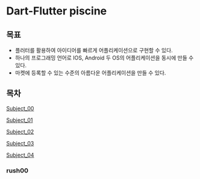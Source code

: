 # Dart-Flutter piscine

## 목표
- 플러터를 활용하여 아이디어를 빠르게 어플리케이션으로 구현할 수 있다.
- 하나의 프로그래밍 언어로 IOS, Android 두 OS의 어플리케이션을 동시에 만들 수 있다.
- 마켓에 등록할 수 있는 수준의 아름다운 어플리케이션을 만들 수 있다.

## 목차
[Subject_00](/Subject_00)

[Subject_01](/Subject_01)

[Subject_02](/Subject_02)

[Subject_03](/Subject_03)

[Subject_04](/Subject_04)

### rush00


